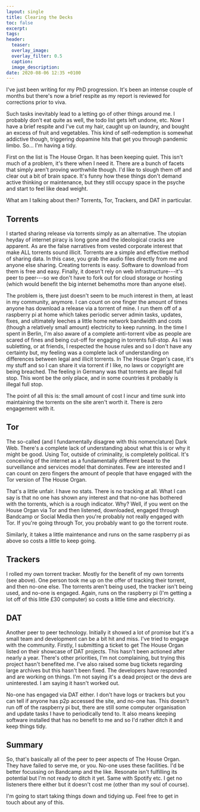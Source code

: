 ```yaml
---
layout: single
title: Clearing the Decks
toc: false
excerpt: 
tags: 
header:
  teaser: 
  overlay_image: 
  overlay_filter: 0.5
  caption: 
  image_description: 
date: 2020-08-06 12:35 +0100
---
```

I've just been writing for my PhD progression. It's been an intense couple of months but there's now a brief respite as my report is reviewed for corrections prior to viva.

Such tasks inevitably lead to a letting go of other things around me. I probably don't eat quite as well, the todo list gets left undone, etc. Now I have a brief respite and I've cut my hair, caught up on laundry, and bought an excess of fruit and vegetables. This kind of self-redemption is somewhat addictive though, triggering dopamine hits that get you through pandemic limbo. So... I'm having a tidy.

First on the list is The House Organ. It has been keeping quiet. This isn't much of a problem, it's there when I need it. There are a bunch of facets that simply aren't proving worthwhile though. I'd like to slough them off and clear out a bit of brain space. It's funny how these things don't demand active thinking or maintenance, but they still occupy space in the psyche and start to feel like dead weight.

What am I talking about then? Torrents, Tor, Trackers, and DAT in particular.

## Torrents

I started sharing release via torrents simply as an alternative. The utopian heyday of internet piracy is long gone and the ideological cracks are apparent. As are the false narratives from vested corporate interest that make ALL torrents sound illicit. Torrents are a simple and effective method of sharing data. In this case, you grab the audio files directly from me and anyone else sharing. Creating torrents is easy. Software to download from them is free and easy. Finally, it doesn't rely on web infrastructure---it's peer to peer---so we don't have to fork out for cloud storage or hosting (which would benefit the big internet behemoths more than anyone else).

The problem is, there just doesn't seem to be much interest in them, at least in my community, anymore. I can count on one finger the amount of times anyone has download a release via a torrent of mine. I run them off of a raspberry pi at home which takes periodic server admin tasks, updates, fixes, and ultimately leeches a little home network bandwidth and costs (though a relatively small amount) electricity to keep running. In the time I spent in Berlin, I'm also aware of a complete anti-torrent vibe as people are scared of fines and being cut-off for engaging in torrents full-stop. As I was subletting, or at friends, I respected the house rules and so I don't have any certainty but, my feeling was a complete lack of understanding on differences between legal and illicit torrents. In The House Organ's case, it's my stuff and so I can share it via torrent if I like, no laws or copyright are being breached. The feeling in Germany was that torrents are illegal full stop. This wont be the only place, and in some countries it probably is illegal full stop.

The point of all this is: the small amount of cost I incur and time sunk into maintaining the torrents on the site aren't worth it. There is zero engagement with it.

## Tor

The so-called (and I fundamentally disagree with this nomenclature) Dark Web. There's a complete lack of understanding about what this is or why it might be good. Using Tor, outside of criminality, is completely political. It's conceiving of the internet as a fundamentally different beast to the surveillance and services model that dominates. Few are interested and I can count on zero fingers the amount of people that have engaged with the Tor version of The House Organ.

That's a little unfair. I have no stats. There is no tracking at all. What I can say is that no one has shown any interest and that no-one has bothered with the torrents, which is a rough indicator. Why? Well, if you went on the House Organ via Tor and then listened, downloaded, engaged through Bandcamp or Social Media then you're probably not really engaged with Tor. If you're going through Tor, you probably want to go the torrent route.

Similarly, it takes a little maintenance and runs on the same raspberry pi as above so costs a little to keep going.

## Trackers

I rolled my own torrent tracker. Mostly for the benefit of my own torrents (see above). One person took me up on the offer of tracking their torrent, and then no-one else. The torrents aren't being used, the tracker isn't being used, and no-one is engaged. Again, runs on the raspberry pi (I'm getting a lot off of this little £30 computer) so costs a little time and electricity.

## DAT

Another peer to peer technology. Initially it showed a lot of promise but it's a small team and development can be a bit hit and miss. I've tried to engage with the community. Firstly, I submitting a ticket to get The House Organ listed on their showcase of DAT projects. This hasn't been actioned after nearly a year. There's other priorities, I'm not complaining, but trying this project hasn't benefited me. I've also raised some bug tickets regarding large archives but this hasn't been fixed. The developers have responded and are working on things. I'm not saying it's a dead project or the devs are uninterested. I am saying it hasn't worked out.

No-one has engaged via DAT either. I don't have logs or trackers but you can tell if anyone has p2p accessed the site, and no-one has. This doesn't run off of the raspberry pi but, there are still some computer organisation and update tasks I have to periodically tend to. It also means keeping software installed that has no benefit to me and so I'd rather ditch it and keep things tidy.

## Summary

So, that's basically all of the peer to peer aspects of The House Organ. They have failed to serve me, or you. No-one uses these facilities. I'd be better focussing on Bandcamp and the like. Resonate isn't fulfilling its potential but I'm not ready to ditch it yet. Same with Spotify etc. I get no listeners there either but it doesn't cost me (other than my soul of course).

I'm going to start taking things down and tidying up. Feel free to get in touch about any of this.
